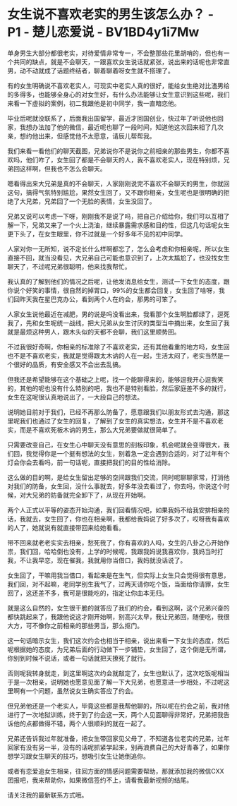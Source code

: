 # 女生说不喜欢老实的男生该怎么办？ - P1 - 楚儿恋爱说 - BV1BD4y1i7Mw

单身男生大部分都很老实，对待爱情非常专一，不会整那些花里胡哨的，但也有一个共同的缺点，就是不会聊天，一跟喜欢女生说话就紧张，说出来的话呢也非常直男，动不动就成了话题终结者，聊着聊着呀女生就不搭理了。

有的女生明确说不喜欢老实人，可现实中老实人真的很好，能给女生绝对比渣男给的多得多，也能够全身心的对女生好，有什么办法能够让女生意识到这些呢，我们来看一下虚拟的案例，初二我跟他是初中同学，我一直暗恋他。

毕业后呢就没联系了，后面我出国留学，最近才回国创业，快过年了听说他也回家，我想办法加了他的微信，最近呢也聊了一段时间，知道他这次回来相了几次亲，想约他出来，但感觉他不太愿意，请辰儿帮帮我。

我们来看一看他们的聊天截图，兄弟说你不是说你之前相亲的那些男生，你都不喜欢吗，他们咋了，女生回了都是不会聊天的人，我不喜欢老实人，现在特别烦，兄弟回这样啊，但我也不怎么会聊天。

嗯看得出来大兄弟是真的不会聊天，人家刚刚说完不喜欢不会聊天的男生，你就回这句，搞得气氛特别尴尬，果然女生回了，又不跟你相亲，女生呢也是很明确的拒绝了大兄弟，兄弟回了一个无脸的表情，女生没回了。

兄弟又说可以考虑一下呀，刚刚我不是说了吗，把自己介绍给你，我们可以互相了解一下，兄弟又来了一个火上浇油，继续暴露需求感和目的性，但这几句话呢女生更下头了，在女生眼里，你不过就是一个好多年不见的初中同学。

人家对你一无所知，说不定长什么样啊都忘了，怎么会考虑和你相亲呢，所以女生直接不回，就当没看见，大兄弟自己可能也意识到了，上次太尴尬了，也没找女生聊天了，不过呢兄弟很聪明，他来找我帮忙。

我认真的了解到他们的情况之后呢，让他发消息给女生，测试一下女生的态度，跟你说个好笑的事情，很自然的掉胃口，99%的女生都会回复，女生回了啥呀，我们回昨天我在星巴克办公，看到两个人在约会，那男的可笨了。

人家女生说他最近在减肥，男的说是吗没看出来，我看那个女生啊脸都绿了，逗死我了，先和女生呢统一战线，把大兄弟从女生讨厌的类型当中摘出来，女生回了我就是最烦这种男人，跟木头似的天都不会聊，我们这里顺势回。

不过我很好奇啊，你相亲的标准除了不喜欢老实，还有其他看重的地方吗，女生回也不是不喜欢老实，我就是觉得跟太木讷的人在一起，生活太闷了，老实当然是一个很好的品质，有安全感又不会出去乱搞。

但我还是希望能够在这个基础之上呢，找一个能聊得来的，能够逗我开心逗我笑的，其他的呢也没有什么特别的吧，我也不是特别看脸，然后家庭差不多的就行，女生在这呢很认真地说出了，一大段自己的想法。

说明她目前对于我们，已经不再那么防备了，愿意跟我们以朋友形式去沟通，那这里呢我们也通过了女生的回复，了解到了女生的真实想法，女生并不是不喜欢老实，而是不喜欢死板木讷的男生，那么大兄弟要做就很简单了。

只需要改变自己，在女生心中聊天没有意思的刻板印象，机会呢就会变得很大，我们回，我觉得你是一个挺有想法的女生，别着急一定会遇到合适的，对了过年有个灯会你会去看吗，前一句话呢，直接把我们的目的性给消除。

这么做的目的啊，是给女生留出足够的空间跟我们交流，同时呢聊聊家常，打消他对我们的防备，女生回，没什么事就去，好多年没去看过了，你去吗，你说这个时候，对大兄弟的防备就完全卸下了，从现在开始啊。

两个人正式以平等的姿态开始沟通，我们回看情况吧，如果我妈不给我安排相亲的话，我就去，女生回了，你也在相亲啊，我都给我妈说了好多次了，哎呀我有喜欢的人了，她就说有就直接带回来给她看看。

带不回来就老老实实去相亲，愁死我了，你有喜欢的人吗，女生的八卦之心开始作祟，我们回，哈哈倒也没有，上学的时候呢，我跟我妈说我喜欢你，我妈当时打我，不让我早恋，现在催我，我就用你当借口，我妈就没话说了。

女生回了，干嘛用我当借口，看起来是在生气，但实际上女生只会觉得很有意思，我们回，对不起嘛，老同学别生我气了，过两天请你吃个饭，当面给你请罪，女生回了，这还差不多，我可是很能吃的，指定让你血本无归。

就是这么自然的，女生很干脆的就答应了我们的约会，看到这啊，这个兄弟兴奋的都快跳起来了，我跟他说这才刚开始啊，别高兴太早，我让兄弟回，随便吃，我很大方，可不像你之前相亲的那些男当，那么抠门。

这一句话暗示女生，我们这次约会也相当于相亲，说出来看一下女生的态度，然后呢根据她的态度，为兄弟后面的行动做下一步铺垫，女生回了，这个倒是无所谓，你别到时候不说话，或者一句话就把天撩死了就行。

否则呢我转身就走，到这里啊这次约会就敲定了，女生也默认了，这次吃饭呢相当于是一次相亲，说明她也愿意见面了解一下大兄弟，也愿意进一步相处，不过呢这里啊有一个问题，虽然说女生确实答应了约会。

但兄弟他还是一个老实人，毕竟这些都是我帮他聊的，所以呢在约会之前，我对他进行了一次地狱训练，终于到了约会这一天，两个人见面聊得非常好，兄弟把我告诉他的点都做得不错，两个人很顺利的就在一起了。

兄弟还告诉我过年就准备，把女生带回家见父母了，不知道各位老实的兄弟，过年回家有没有另一半，没有的话呢抓紧学起来，别再浪费自己的大好青春了，如果你想学习跟女生聊天的技巧，想吸引女生让她倒追你。

或者有恋爱追女生相亲，往回方面的情感问题需要帮助，那就添加我的微信CXX团报吧，我来帮助你，如果微信签约不上，请看我最新视频的结尾。

请关注我的最新联系方式哦。